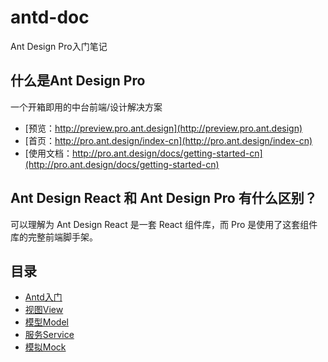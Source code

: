 # antd-doc
Ant Design Pro入门笔记

## 什么是Ant Design Pro

一个开箱即用的中台前端/设计解决方案

- [预览：http://preview.pro.ant.design](http://preview.pro.ant.design)
- [首页：http://pro.ant.design/index-cn](http://pro.ant.design/index-cn)
- [使用文档：http://pro.ant.design/docs/getting-started-cn](http://pro.ant.design/docs/getting-started-cn)

## Ant Design React 和 Ant Design Pro 有什么区别？

可以理解为 Ant Design React 是一套 React 组件库，而 Pro 是使用了这套组件库的完整前端脚手架。

## 目录

- [Antd入门](https://github.com/gooree/antd-doc/blob/master/Antd%E5%85%A5%E9%97%A8.md)
- [视图View](https://github.com/gooree/antd-doc/blob/master/View.md)
- [模型Model](https://github.com/gooree/antd-doc/blob/master/Model.md)
- [服务Service](https://github.com/gooree/antd-doc/blob/master/Service.md)
- [模拟Mock](https://github.com/gooree/antd-doc/blob/master/Mock.md)